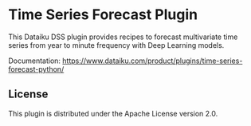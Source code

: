# Time Series Forecast Plugin

This Dataiku DSS plugin provides recipes to forecast multivariate time series from year to minute frequency with Deep Learning models.

Documentation: https://www.dataiku.com/product/plugins/time-series-forecast-python/

## License

This plugin is distributed under the Apache License version 2.0.
